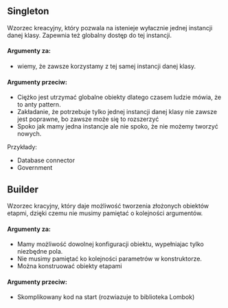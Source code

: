 ## Singleton

Wzorzec kreacyjny, który pozwala na istenieje wyłacznie jednej instancji danej klasy. Zapewnia też globalny dostęp do tej instancji.

#### Argumenty za:
- wiemy, że zawsze korzystamy z tej samej instancji danej klasy.

#### Argumenty przeciw:

- Ciężko jest utrzymać globalne obiekty dlatego czasem ludzie mówia, że to anty pattern.
- Zakładanie, że potrzebuje tylko jednej instancji danej klasy nie zawsze jest poprawne, bo zawsze może się to rozszerzyć
- Spoko jak mamy jedna instancje ale nie spoko, że nie możemy tworzyć nowych.

Przykłady: 
- Database connector
- Government

## Builder

Wzorzec kracyjny, który daje możliwość tworzenia złożonych obiektów etapmi, dzięki czemu nie musimy pamiętać o kolejności argumentów.

#### Argumenty za:
- Mamy możliwość dowolnej konfiguracji obiektu, wypełniajac tylko niezbędne pola.
- Nie musimy pamiętać ko kolejności parametrów w konstruktorze.
- Można konstruować obiekty etapami

#### Argumenty przeciw:

- Skomplikowany kod na start (rozwiazuje to biblioteka Lombok)



